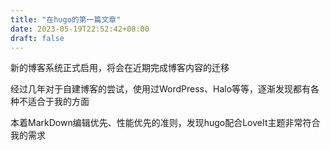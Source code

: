 ```yaml
---
title: "在hugo的第一篇文章"
date: 2023-05-19T22:52:42+08:00
draft: false
---
```


新的博客系统正式启用，将会在近期完成博客内容的迁移

经过几年对于自建博客的尝试，使用过WordPress、Halo等等，逐渐发现都有各种不适合于我的方面

本着MarkDown编辑优先、性能优先的准则，发现hugo配合LoveIt主题非常符合我的需求
